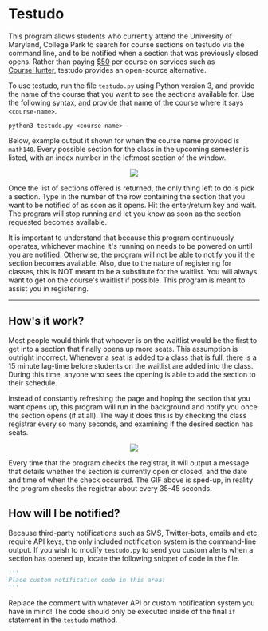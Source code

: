 # Testudo
This program allows students who currently attend the University of Maryland, College Park to search for course sections on testudo via the command line, and to be notified when a section that was previously closed opens. Rather than paying [$50](http://umd.thecoursehunter.com/faq.php#accordion) per course on services such as [CourseHunter](http://umd.thecoursehunter.com), testudo provides an open-source alternative.

To use testudo, run the file `testudo.py` using Python version 3, and provide the name of the course that you want to see the sections available for. Use the following syntax, and provide that name of the course where it says `<course-name>`.

```Shell
python3 testudo.py <course-name>
```
Below, example output it shown for when the course name provided is `math140`. Every possible section for the class in the upcoming semester is listed, with an index number in the leftmost section of the window.

<p align="center">
<img src="https://media.giphy.com/media/3o6fIW5pCWYCSQIHE4/giphy.gif">
</p>

Once the list of sections offered is returned, the only thing left to do is pick a section. Type in the number of the row containing the section that you want to be notified of as soon as it opens. Hit the enter/return key and wait. The program will stop running and let you know as soon as the section requested becomes available.

It is important to understand that because this program continuously operates, whichever machine it's running on needs to be powered on until you are notified. Otherwise, the program will not be able to notify you if the section becomes available. Also, due to the nature of registering for classes, this is NOT meant to be a substitute for the waitlist. You will always want to get on the course's waitlist if possible. This program is meant to assist you in registering.

---
## How's it work?
Most people would think that whoever is on the waitlist would be the first to get into a section that finally opens up more seats. This assumption is outright incorrect. Whenever a seat is added to a class that is full, there is a 15 minute lag-time before students on the waitlist are added into the class. During this time, anyone who sees the opening is able to add the section to their schedule.

Instead of constantly refreshing the page and hoping the section that you want opens up, this program will run in the background and notify you once the section opens (if at all). The way it does this is by checking the class registrar every so many seconds, and examining if the desired section has seats.

<p align="center">
<img src="https://media.giphy.com/media/l3mZ8V9ScGTyx72aQ/giphy.gif">
</p>

Every time that the program checks the registrar, it will output a message that details whether the section is currently open or closed, and the date and time of when the check occurred. The GIF above is sped-up, in reality the program checks the registrar about every 35-45 seconds.

## How will I be notified?
Because third-party notifications such as SMS, Twitter-bots, emails and etc. require API keys, the only included notification system is the command-line output. If you wish to modify `testudo.py` to send you custom alerts when a section has opened up, locate the following snippet of code in the file.

```Python
'''
Place custom notification code in this area!
'''
```
Replace the comment with whatever API or custom notification system you have in mind! The code should only be executed inside of the final `if` statement in the `testudo` method.
